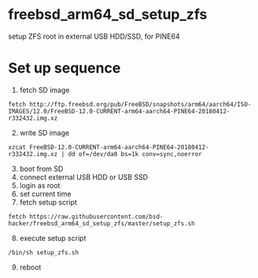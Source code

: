 # freebsd_arm64_sd_setup_zfs
setup ZFS root in external USB HDD/SSD, for PINE64

# Set up sequence

1. fetch SD image
```
fetch http://ftp.freebsd.org/pub/FreeBSD/snapshots/arm64/aarch64/ISO-IMAGES/12.0/FreeBSD-12.0-CURRENT-arm64-aarch64-PINE64-20180412-r332432.img.xz
```

2. write SD image
```
xzcat FreeBSD-12.0-CURRENT-arm64-aarch64-PINE64-20180412-r332432.img.xz | dd of=/dev/da0 bs=1k conv=sync,noerror
```

3. boot from SD
4. connect external USB HDD or USB SSD
5. login as root
6. set current time
7. fetch setup script
```
fetch https://raw.githubusercontent.com/bsd-hacker/freebsd_arm64_sd_setup_zfs/master/setup_zfs.sh
```

8. execute setup script
```
/bin/sh setup_zfs.sh
```

9. reboot

